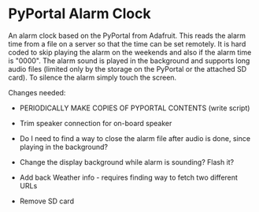 PyPortal Alarm Clock
========

An alarm clock based on the PyPortal from Adafruit. This reads the alarm time from a file on a server so that the time can be set remotely. It is hard coded to skip playing the alarm on the weekends and also if the alarm time is "0000". The alarm sound is played in the background and supports long audio files (limited only by the storage on the PyPortal or the attached SD card). To silence the alarm simply touch the screen.

Changes needed:
* PERIODICALLY MAKE COPIES OF PYPORTAL CONTENTS (write script)

* Trim speaker connection for on-board speaker
* Do I need to find a way to close the alarm file after audio is done, since playing in the background?

* Change the display background while alarm is sounding? Flash it?

* Add back Weather info - requires finding way to fetch two different URLs

* Remove SD card
